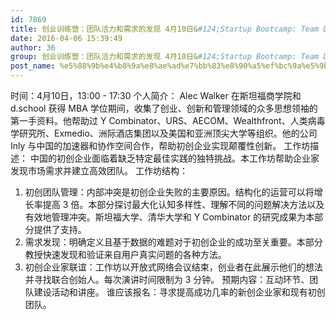 ```yaml
---
id: 7869
title: 创业训练营：团队活力和需求的发现 4月10日&#124;Startup Bootcamp: Team Dynamics and Demand Discovery April
date: 2016-04-06 15:39:49
author: 36
group: 创业训练营：团队活力和需求的发现 4月10日&#124;Startup Bootcamp: Team Dynamics and Demand Discovery April
post_name: %e5%88%9b%e4%b8%9a%e8%ae%ad%e7%bb%83%e8%90%a5%ef%bc%9a%e5%9b%a2%e9%98%9f%e6%b4%bb%e5%8a%9b%e5%92%8c%e9%9c%80%e6%b1%82%e7%9a%84%e5%8f%91%e7%8e%b0-4%e6%9c%8810%e6%97%a5startup-bootcamp-team-dynamics-a
---
```


时间：4月10日，13:00 - 17:30
个人简介： Alec Walker 在斯坦福商学院和 d.school 获得 MBA 学位期间，收集了创业、创新和管理领域的众多思想领袖的第一手资料。他帮助过 Y Combinator、URS、AECOM、Wealthfront、人类病毒学研究所、Exmedio、洲际酒店集团以及美国和亚洲顶尖大学等组织。他的公司 Inly 与中国的加速器和协作空间合作，帮助初创企业实现颠覆性创新。
工作坊描述： 中国的初创企业面临着缺乏特定最佳实践的独特挑战。本工作坊帮助企业家发现市场需求并建立高效团队。
工作坊结构：
1) 初创团队管理：内部冲突是初创企业失败的主要原因。结构化的运营可以将增长率提高 3 倍。本部分探讨最大化认知多样性、理解不同的问题解决方法以及有效地管理冲突。斯坦福大学、清华大学和 Y Combinator 的研究成果为本部分提供了支持。
2) 需求发现：明确定义且基于数据的难题对于初创企业的成功至关重要。本部分教授快速发现和验证来自用户真实问题的各种方法。
3) 初创企业家联谊：工作坊以开放式网络会议结束，创业者在此展示他们的想法并寻找联合创始人。每次演讲时间限制为 3 分钟。
预期内容：互动环节、团队建设活动和讲座。
谁应该报名：寻求提高成功几率的新创企业家和现有初创团队。